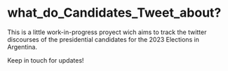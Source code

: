 # what_do_Candidates_Tweet_about?

This is a little work-in-progress proyect wich aims to track
the twitter discourses of the presidential candidates for
the 2023 Elections in Argentina.

Keep in touch for updates!
